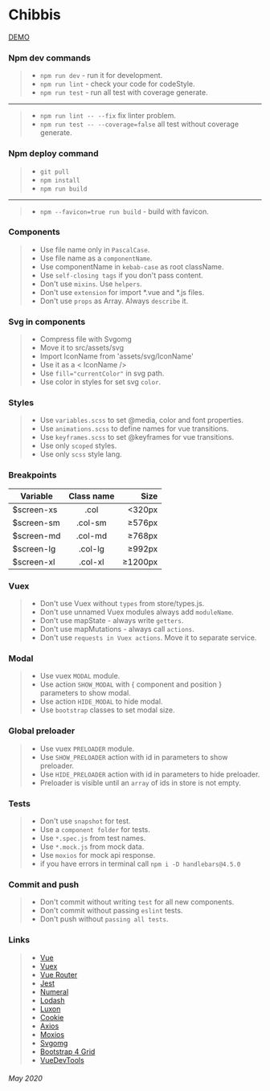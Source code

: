 # Chibbis
[DEMO](https://mashnov.github.io/chibbis/)

### Npm dev commands
> - `npm run dev` - run it for development.  
> - `npm run lint` - check your code for codeStyle.  
> - `npm run test` - run all test with coverage generate.  
---
> - `npm run lint -- --fix` fix linter problem.  
> - `npm run test -- --coverage=false` all test without coverage generate.  

### Npm deploy command
> - `git pull`
> - `npm install`
> - `npm run build`
---
> - `npm --favicon=true run build` - build with favicon.  

### Components
> - Use file name only in `PascalCase`.  
> - Use file name as a `componentName`.  
> - Use componentName in `kebab-case` as root className.  
> - Use `self-closing tags` if you don't pass content.  
> - Don't use `mixins`. Use `helpers`.  
> - Don't use `extension` for import *.vue and *.js files.  
> - Don't use `props` as Array. Always `describe` it.  

### Svg in components
> - Compress file with Svgomg  
> - Move it to src/assets/svg  
> - Import IconName from 'assets/svg/IconName'  
> - Use it as a < IconName />  
> - Use `fill="currentColor"` in svg path.
> - Use color in styles for set svg `color`.

### Styles
> - Use `variables.scss` to set @media, color and font properties.  
> - Use `animations.scss` to define names for vue transitions.  
> - Use `keyframes.scss` to set @keyframes for vue transitions.  
> - Use only `scoped` styles.  
> - Use only `scss` style lang.  

### Breakpoints
| Variable      | Class name    | Size    |
| ------------- |:-------------:| -------:|
| $screen-xs    | .col          | <320px  |
| $screen-sm    | .col-sm       | ≥576px  |
| $screen-md    | .col-md       | ≥768px  |
| $screen-lg    | .col-lg       | ≥992px  |
| $screen-xl    | .col-xl       | ≥1200px |

### Vuex
> - Don't use Vuex without `types` from store/types.js.  
> - Don't use unnamed Vuex modules always add `moduleName`.  
> - Don't use mapState - always write `getters`.  
> - Don't use mapMutations - always call `actions`.  
> - Don't use `requests in Vuex actions`. Move it to separate service.  

### Modal
> - Use vuex `MODAL` module.  
> - Use action `SHOW_MODAL` with { component and position } parameters to show modal.  
> - Use action `HIDE_MODAL` to hide modal.  
> - Use `bootstrap` classes to set modal size.

### Global preloader
> - Use vuex `PRELOADER` module.  
> - Use `SHOW_PRELOADER` action with id in parameters to show preloader.  
> - Use `HIDE_PRELOADER` action with id in parameters to hide preloader.  
> - Preloader is visible until an `array` of ids in store is not empty.  

### Tests
> - Don't use `snapshot` for test.  
> - Use a `component folder` for tests.  
> - Use `*.spec.js` from test names. 
> - Use `*.mock.js` from mock data. 
> - Use `moxios` for mock api response.  
> - if you have errors in terminal call `npm i -D handlebars@4.5.0`

### Commit and push
> - Don't commit without writing `test` for all new components.  
> - Don't commit without passing `eslint` tests.  
> - Don't push without `passing all tests`.  

### Links
> - [Vue](https://vuejs.org/)  
> - [Vuex](https://vuex.vuejs.org/)  
> - [Vue Router](https://router.vuejs.org/)  
> - [Jest](https://jestjs.io/)  
> - [Numeral](http://numeraljs.com/)  
> - [Lodash](https://lodash.com/)  
> - [Luxon](https://moment.github.io/luxon/)  
> - [Cookie](https://learn.javascript.ru/cookie)
> - [Axios](https://github.com/axios/axios/)  
> - [Moxios](https://github.com/axios/moxios/)  
> - [Svgomg](https://jakearchibald.github.io/svgomg/)  
> - [Bootstrap 4 Grid](https://getbootstrap.com/docs/4.0/layout/grid/)
> - [VueDevTools](https://chrome.google.com/webstore/detail/vuejs-devtools/nhdogjmejiglipccpnnnanhbledajbpd)  

###### May 2020
